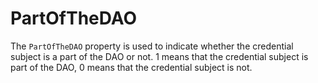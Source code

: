 # PartOfTheDAO

The `PartOfTheDAO` property is used to indicate whether the credential subject is a part of the DAO or not. 1 means that the credential subject is part of the DAO, 0 means that the credential subject is not.
